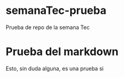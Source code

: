# semanaTec-prueba
Prueba de repo de la semana Tec

# Prueba del markdown
Esto, sin duda alguna, es una prueba
si
